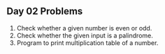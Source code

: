 ## Day 02 Problems

1. Check whether a given number is even or odd.
2. Check whether the given input is a palindrome.
3. Program to print multiplication table of a number.